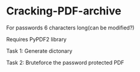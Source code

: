 # Cracking-PDF-archive

For passwords 6 characters long(can be modified?)

Requires PyPDF2 library

Task 1: Generate dictonary

Task 2: Bruteforce the password protected PDF

